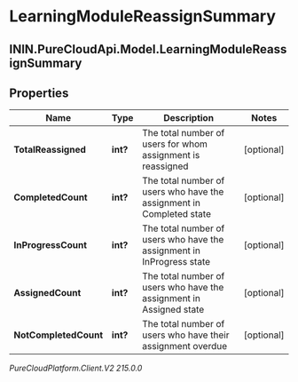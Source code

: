 # LearningModuleReassignSummary

## ININ.PureCloudApi.Model.LearningModuleReassignSummary

## Properties

|Name | Type | Description | Notes|
|------------ | ------------- | ------------- | -------------|
| **TotalReassigned** | **int?** | The total number of users for whom assignment is reassigned | [optional] |
| **CompletedCount** | **int?** | The total number of users who have the assignment in Completed state | [optional] |
| **InProgressCount** | **int?** | The total number of users who have the assignment in InProgress state | [optional] |
| **AssignedCount** | **int?** | The total number of users who have the assignment in Assigned state | [optional] |
| **NotCompletedCount** | **int?** | The total number of users who have their assignment overdue | [optional] |



_PureCloudPlatform.Client.V2 215.0.0_
